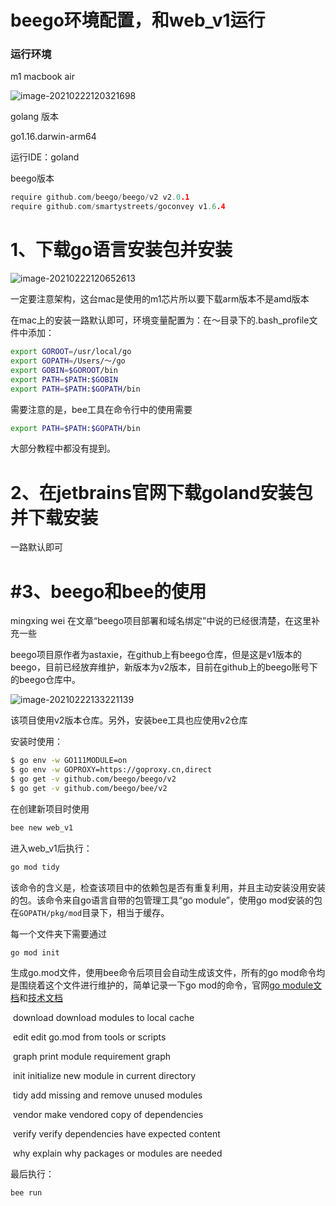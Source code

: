 # beego环境配置，和web_v1运行

### 运行环境

m1 macbook air

![image-20210222120321698](https://cdn.jsdelivr.net/gh/Brook1711/fig_for_blog/img/image-20210222120321698.png)

golang 版本

go1.16.darwin-arm64

运行IDE：goland

beego版本

```go
require github.com/beego/beego/v2 v2.0.1
require github.com/smartystreets/goconvey v1.6.4
```

# 1、下载go语言安装包并安装

![image-20210222120652613](https://cdn.jsdelivr.net/gh/Brook1711/fig_for_blog/img/image-20210222120652613.png)

一定要注意架构，这台mac是使用的m1芯片所以要下载arm版本不是amd版本

在mac上的安装一路默认即可，环境变量配置为：在～目录下的.bash_profile文件中添加：

```bash
export GOROOT=/usr/local/go
export GOPATH=/Users/～/go
export GOBIN=$GOROOT/bin
export PATH=$PATH:$GOBIN
export PATH=$PATH:$GOPATH/bin
```

需要注意的是，bee工具在命令行中的使用需要

```bash
export PATH=$PATH:$GOPATH/bin
```

大部分教程中都没有提到。

# 2、在jetbrains官网下载goland安装包并下载安装

一路默认即可

# #3、beego和bee的使用

mingxing wei 在文章“beego项目部署和域名绑定”中说的已经很清楚，在这里补充一些

beego项目原作者为astaxie，在github上有beego仓库，但是这是v1版本的beego，目前已经放弃维护，新版本为v2版本，目前在github上的beego账号下的beego仓库中。

![image-20210222133221139](https://cdn.jsdelivr.net/gh/Brook1711/fig_for_blog/img/image-20210222133221139.png)

该项目使用v2版本仓库。另外，安装bee工具也应使用v2仓库

安装时使用：

```bash
$ go env -w GO111MODULE=on
$ go env -w GOPROXY=https://goproxy.cn,direct
$ go get -v github.com/beego/beego/v2
$ go get -v github.com/beego/bee/v2
```

在创建新项目时使用

```bash
bee new web_v1
```

进入web_v1后执行：

```bash
go mod tidy
```

该命令的含义是，检查该项目中的依赖包是否有重复利用，并且主动安装没用安装的包。该命令来自go语言自带的包管理工具“go module”，使用go mod安装的包在`GOPATH/pkg/mod`目录下，相当于缓存。

每一个文件夹下需要通过

```
go mod init
```

生成go.mod文件，使用bee命令后项目会自动生成该文件，所有的go mod命令均是围绕着这个文件进行维护的，简单记录一下go mod的命令，官网[go module文档](https://blog.golang.org/using-go-modules)和[技术文档](https://golang.org/doc/tutorial/create-module)

​	download  download modules to local cache

​	edit    edit go.mod from tools or scripts

​	graph    print module requirement graph

​	init    initialize new module in current directory

​	tidy    add missing and remove unused modules

​	vendor   make vendored copy of dependencies

​	verify   verify dependencies have expected content

​	why     explain why packages or modules are needed

最后执行：

```bash
bee run
```

